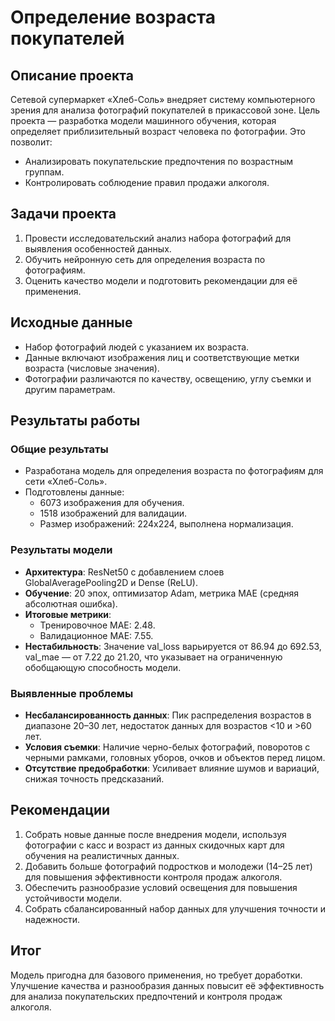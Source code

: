 # Определение возраста покупателей

## Описание проекта

Сетевой супермаркет «Хлеб-Соль» внедряет систему компьютерного зрения для анализа фотографий покупателей в прикассовой зоне. Цель проекта — разработка модели машинного обучения, которая определяет приблизительный возраст человека по фотографии. Это позволит:
- Анализировать покупательские предпочтения по возрастным группам.
- Контролировать соблюдение правил продажи алкоголя.

## Задачи проекта

1. Провести исследовательский анализ набора фотографий для выявления особенностей данных.
2. Обучить нейронную сеть для определения возраста по фотографиям.
3. Оценить качество модели и подготовить рекомендации для её применения.

## Исходные данные

- Набор фотографий людей с указанием их возраста.
- Данные включают изображения лиц и соответствующие метки возраста (числовые значения).
- Фотографии различаются по качеству, освещению, углу съемки и другим параметрам.

## Результаты работы

### Общие результаты
- Разработана модель для определения возраста по фотографиям для сети «Хлеб-Соль».
- Подготовлены данные:
  - 6073 изображения для обучения.
  - 1518 изображений для валидации.
  - Размер изображений: 224x224, выполнена нормализация.

### Результаты модели
- **Архитектура**: ResNet50 с добавлением слоев GlobalAveragePooling2D и Dense (ReLU).
- **Обучение**: 20 эпох, оптимизатор Adam, метрика MAE (средняя абсолютная ошибка).
- **Итоговые метрики**:
  - Тренировочное MAE: 2.48.
  - Валидационное MAE: 7.55.
- **Нестабильность**: Значение val_loss варьируется от 86.94 до 692.53, val_mae — от 7.22 до 21.20, что указывает на ограниченную обобщающую способность модели.

### Выявленные проблемы
- **Несбалансированность данных**: Пик распределения возрастов в диапазоне 20–30 лет, недостаток данных для возрастов <10 и >60 лет.
- **Условия съемки**: Наличие черно-белых фотографий, поворотов с черными рамками, головных уборов, очков и объектов перед лицом.
- **Отсутствие предобработки**: Усиливает влияние шумов и вариаций, снижая точность предсказаний.

## Рекомендации
1. Собрать новые данные после внедрения модели, используя фотографии с касс и возраст из данных скидочных карт для обучения на реалистичных данных.
2. Добавить больше фотографий подростков и молодежи (14–25 лет) для повышения эффективности контроля продаж алкоголя.
3. Обеспечить разнообразие условий освещения для повышения устойчивости модели.
4. Собрать сбалансированный набор данных для улучшения точности и надежности.

## Итог
Модель пригодна для базового применения, но требует доработки. Улучшение качества и разнообразия данных повысит её эффективность для анализа покупательских предпочтений и контроля продаж алкоголя.
